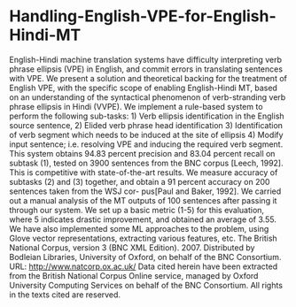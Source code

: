 # Handling-English-VPE-for-English-Hindi-MT
English-Hindi machine translation systems have difficulty interpreting verb phrase ellipsis (VPE) in English, and commit errors in translating sentences with VPE. We present a solution and theoretical backing for the treatment of English VPE, with the specific scope of enabling English-Hindi MT, based on an understanding of the syntactical phenomenon of verb-stranding verb phrase ellipsis in Hindi (VVPE). We implement a rule-based system to perform the following sub-tasks: 1) Verb ellipsis identification in the English source sentence, 2) Elided verb phrase head identification 3) Identification of verb segment which needs to be induced at the site of ellipsis 4) Modify input sentence; i.e. resolving VPE and inducing the required verb segment. This system obtains 94.83 percent precision and 83.04 percent recall on subtask (1), tested on 3900 sentences from the BNC corpus [Leech, 1992]. This is competitive with state-of-the-art results. We measure accuracy of subtasks (2) and (3) together, and obtain a 91 percent accuracy on 200 sentences taken from the WSJ cor- pus[Paul and Baker, 1992]. We carried out a manual analysis of the MT outputs of 100 sentences after passing it through our system. We set up a basic metric (1-5) for this evaluation, where 5 indicates drastic improvement, and obtained an average of 3.55. We have also implemented some ML approaches to the problem, using Glove vector representations, extracting various features, etc.
The British National Corpus, version 3 (BNC XML Edition). 2007. Distributed by Bodleian Libraries, University of Oxford, on behalf of the BNC Consortium. URL: http://www.natcorp.ox.ac.uk/
Data cited herein have been extracted from the British National Corpus Online service, managed by Oxford University Computing Services on behalf of the BNC Consortium. All rights in the texts cited are reserved.

